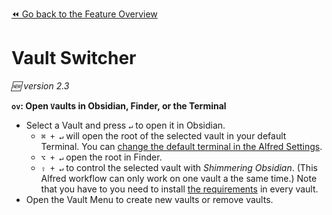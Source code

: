 [⏪ Go back to the Feature Overview](../README.md#feature-overview)

# Vault Switcher
*🆕 version 2.3*

**`ov`: Open `V`aults in Obsidian, Finder, or the Terminal**
- Select a Vault and press `↵` to open it in Obsidian.
	- `⌘ + ↵` will open the root of the selected vault in your default Terminal. You can [change the default terminal in the Alfred Settings](https://www.alfredapp.com/help/features/terminal/).
	- `⌥ + ↵` open the root in Finder.
	- `⇧ + ↵` to control the selected vault with _Shimmering Obsidian_. (This Alfred workflow can only work on one vault a the same time.) Note that you have to you need to install [the requirements](Installation.md#Hard-Requirements) in every vault.
- Open the Vault Menu to create new vaults or remove vaults.
